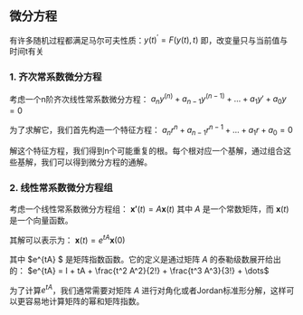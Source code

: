 ## 微分方程

有许多随机过程都满足马尔可夫性质：$y(t)^\prime = F(y(t),t)$
即，改变量只与当前值与时间t有关
### 1. 齐次常系数微分方程

考虑一个n阶齐次线性常系数微分方程：
$a_n y^{(n)} + a_{n-1} y^{(n-1)} + \dots + a_1 y' + a_0 y = 0$

为了求解它，我们首先构造一个特征方程：
$a_n r^n + a_{n-1} r^{n-1} + \dots + a_1 r + a_0 = 0$

解这个特征方程，我们得到n个可能重复的根。每个根对应一个基解，通过组合这些基解，我们可以得到微分方程的通解。

### 2. 线性常系数微分方程组

考虑一个线性常系数微分方程组：
$\mathbf{x'}(t) = A \mathbf{x}(t)$
其中 $A$ 是一个常数矩阵，而 $\mathbf{x}(t)$ 是一个向量函数。

其解可以表示为：
$\mathbf{x}(t) = e^{tA} \mathbf{x}(0)$

其中 $e^{tA} $ 是矩阵指数函数。它的定义是通过矩阵 $A$ 的泰勒级数展开给出的：
$e^{tA} = I + tA + \frac{t^2 A^2}{2!} + \frac{t^3 A^3}{3!} + \dots$

为了计算$e^{tA}$，我们通常需要对矩阵 $A$ 进行对角化或者Jordan标准形分解，这样可以更容易地计算矩阵的幂和矩阵指数。

